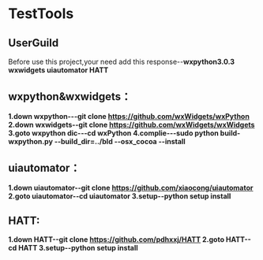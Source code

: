 # TestTools

UserGuild
---------

Before use this project,your need add this response--**wxpython3.0.3 wxwidgets uiautomator  HATT**


wxpython&wxwidgets：
-------------------

**1.down wxpython---git clone https://github.com/wxWidgets/wxPython
2.down wxwidgets--git clone https://github.com/wxWidgets/wxWidgets
3.goto wxpython dic---cd wxPython
4.complie---sudo python build-wxpython.py --build_dir=../bld --osx_cocoa --install** 


uiautomator：
------------

**1.down uiautomator--git clone https://github.com/xiaocong/uiautomator
2.goto uiautomator--cd uiautomator
3.setup--python setup install**

HATT:
-----

**1.down HATT--git clone https://github.com/pdhxxj/HATT
2.goto HATT--cd HATT
3.setup--python setup install**
